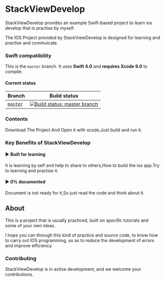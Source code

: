 
# StackViewDevelop

StackViewDevelop provides an example Swift-based project to learn ios develop that is practise by myself.
		
The IOS Project provided by StackViewDevelop is designed for learning and practise and commuicate.


### Swift compatibility

This is the `master` branch. It uses **Swift 4.0** and **requires Xcode 9.0** to compile.


#### Current status

Branch|Build status
--------|------------------------
[`master`](https://github.com/AppleDevApp/StackViewDevelop)|[![Build status: master branch](https://travis-ci.org/AppleDevApp/StackViewDevelop.svg?branch=master)](https://travis-ci.org/AppleDevApp/StackViewDevelop)


### Contents
	
Download The Project And Open it with xcode,Just build and run it.

### Key Benefits of StackViewDevelop

#### ▶︎ Built for learning

It is learning by self and help to share to others,How to build the ios app.Try to learning and practise it.

#### ▶ 0% documented

Document is not ready for it,So just read the code and think about it.

## About

This is a project that is usually practiced, built on specific tutorials and some of your own ideas.

I hope you can through this kind of practice and source code, to know how to carry out IOS programming, so as to reduce the development of errors and improve efficiency.


### Contributing

StackViewDevelop is in active development, and we welcome your contributions.
